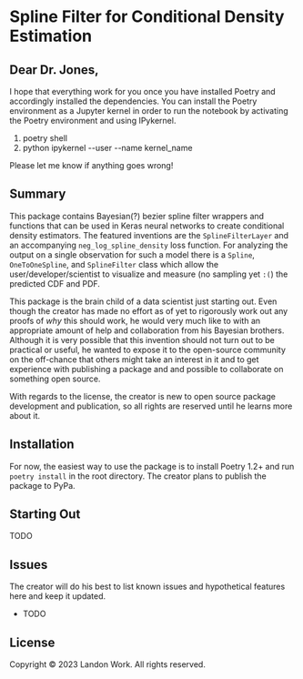 # Spline Filter for Conditional Density Estimation

## Dear Dr. Jones,

I hope that everything work for you once you have installed Poetry and accordingly installed the dependencies. You can install the Poetry environment as a Jupyter kernel in order to run the notebook by activating the Poetry environment and using IPykernel.

1. poetry shell
2. python ipykernel --user --name kernel_name

Please let me know if anything goes wrong!

## Summary

This package contains Bayesian(?) bezier spline filter wrappers and functions that can be used in Keras neural networks to create conditional density estimators. The featured inventions are the `SplineFilterLayer` and an accompanying `neg_log_spline_density` loss function. For analyzing the output on a single observation for such a model there is a `Spline`, `OneToOneSpline`, and `SplineFilter` class which allow the user/developer/scientist to visualize and measure (no sampling yet `:(`) the predicted CDF and PDF.

This package is the brain child of a data scientist just starting out. Even though the creator has made no effort as of yet to rigorously work out any proofs of *why* this should work, he would very much like to with an appropriate amount of help and collaboration from his Bayesian brothers. Although it is very possible that this invention should not turn out to be practical or useful, he wanted to expose it to the open-source community on the off-chance that others might take an interest in it and to get experience with publishing a package and and possible to collaborate on something open source.

With regards to the license, the creator is new to open source package development and publication, so all rights are reserved until he learns more about it.

## Installation

For now, the easiest way to use the package is to install Poetry 1.2+ and run `poetry install` in the root directory.
The creator plans to publish the package to PyPa.

## Starting Out

TODO

## Issues

The creator will do his best to list known issues and hypothetical features here and keep it updated.

- TODO

## License

Copyright © 2023 Landon Work. All rights reserved.
